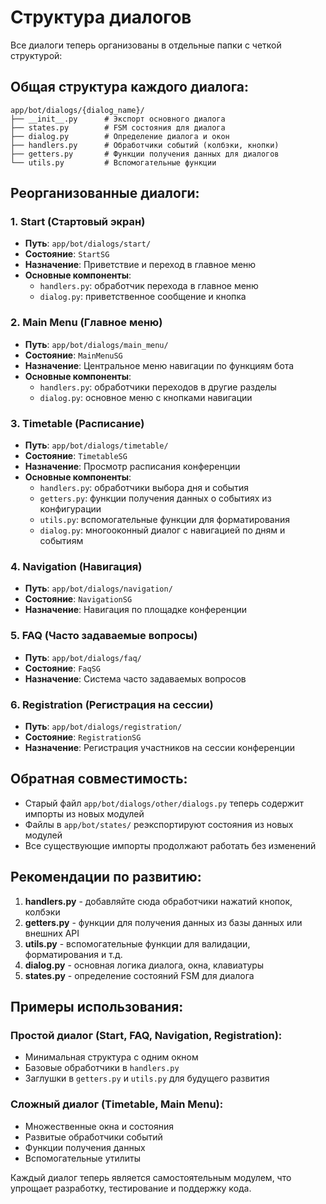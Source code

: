 # Структура диалогов

Все диалоги теперь организованы в отдельные папки с четкой структурой:

## Общая структура каждого диалога:

```
app/bot/dialogs/{dialog_name}/
├── __init__.py      # Экспорт основного диалога
├── states.py        # FSM состояния для диалога
├── dialog.py        # Определение диалога и окон
├── handlers.py      # Обработчики событий (колбэки, кнопки)
├── getters.py       # Функции получения данных для диалогов
└── utils.py         # Вспомогательные функции
```

## Реорганизованные диалоги:

### 1. Start (Стартовый экран)
- **Путь**: `app/bot/dialogs/start/`
- **Состояние**: `StartSG`
- **Назначение**: Приветствие и переход в главное меню
- **Основные компоненты**: 
  - `handlers.py`: обработчик перехода в главное меню
  - `dialog.py`: приветственное сообщение и кнопка

### 2. Main Menu (Главное меню)
- **Путь**: `app/bot/dialogs/main_menu/`
- **Состояние**: `MainMenuSG`
- **Назначение**: Центральное меню навигации по функциям бота
- **Основные компоненты**:
  - `handlers.py`: обработчики переходов в другие разделы
  - `dialog.py`: основное меню с кнопками навигации

### 3. Timetable (Расписание)
- **Путь**: `app/bot/dialogs/timetable/`
- **Состояние**: `TimetableSG`
- **Назначение**: Просмотр расписания конференции
- **Основные компоненты**:
  - `handlers.py`: обработчики выбора дня и события
  - `getters.py`: функции получения данных о событиях из конфигурации
  - `utils.py`: вспомогательные функции для форматирования
  - `dialog.py`: многооконный диалог с навигацией по дням и событиям

### 4. Navigation (Навигация)
- **Путь**: `app/bot/dialogs/navigation/`
- **Состояние**: `NavigationSG`
- **Назначение**: Навигация по площадке конференции

### 5. FAQ (Часто задаваемые вопросы)
- **Путь**: `app/bot/dialogs/faq/`
- **Состояние**: `FaqSG`
- **Назначение**: Система часто задаваемых вопросов

### 6. Registration (Регистрация на сессии)
- **Путь**: `app/bot/dialogs/registration/`
- **Состояние**: `RegistrationSG`
- **Назначение**: Регистрация участников на сессии конференции

## Обратная совместимость:

- Старый файл `app/bot/dialogs/other/dialogs.py` теперь содержит импорты из новых модулей
- Файлы в `app/bot/states/` реэкспортируют состояния из новых модулей
- Все существующие импорты продолжают работать без изменений

## Рекомендации по развитию:

1. **handlers.py** - добавляйте сюда обработчики нажатий кнопок, колбэки
2. **getters.py** - функции для получения данных из базы данных или внешних API
3. **utils.py** - вспомогательные функции для валидации, форматирования и т.д.
4. **dialog.py** - основная логика диалога, окна, клавиатуры
5. **states.py** - определение состояний FSM для диалога

## Примеры использования:

### Простой диалог (Start, FAQ, Navigation, Registration):
- Минимальная структура с одним окном
- Базовые обработчики в `handlers.py`
- Заглушки в `getters.py` и `utils.py` для будущего развития

### Сложный диалог (Timetable, Main Menu):
- Множественные окна и состояния
- Развитые обработчики событий
- Функции получения данных
- Вспомогательные утилиты

Каждый диалог теперь является самостоятельным модулем, что упрощает разработку, тестирование и поддержку кода.
